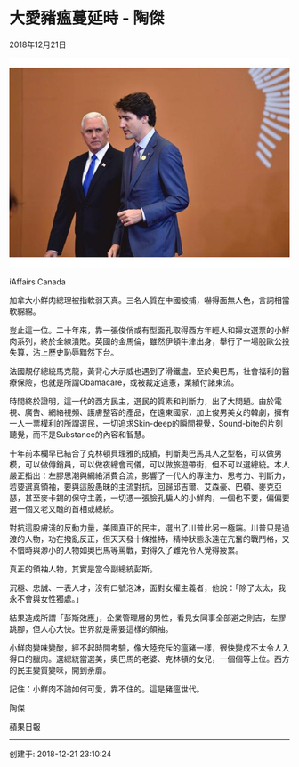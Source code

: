 # 大愛豬瘟蔓延時 - 陶傑

2018年12月21日

![图20181221特鲁多](图20181221特鲁多.jpg)

iAffairs Canada



加拿大小鮮肉總理被指軟弱天真。三名人質在中國被捕，嚇得面無人色，言詞相當軟綿綿。  

豈止這一位。二十年來，靠一張俊俏或有型面孔取得西方年輕人和婦女選票的小鮮肉系列，終於全線潰敗。英國的金馬倫，雖然伊頓牛津出身，舉行了一場脫歐公投失算，沾上歷史恥辱黯然下台。  

法國靚仔總統馬克龍，黃背心大示威也遇到了滑鐵盧。至於奧巴馬，社會福利的醫療保險，也就是所謂Obamacare，或被裁定違憲，業績付諸東流。  

時間終於證明，這一代的西方民主，選民的質素和判斷力，出了大問題。由於電視、廣告、網絡視頻、護膚整容的產品，在遠東國家，加上俊男美女的韓劇，擁有一人一票權利的所謂選民，一切追求Skin-deep的瞬間視覺，Sound-bite的片刻聽覺，而不是Substance的內容和智慧。  

十年前本欄早已結合了克林頓貝理雅的成績，判斷奧巴馬其人之型格，可以做男模，可以做傳銷員，可以做夜總會司儀，可以做旅遊帶街，但不可以選總統。本人嚴正指出：左膠思潮與網絡消費合流，影響了一代人的專注力、思考力、判斷力，若要選真領袖，要與這股愚昧的主流對抗，回歸邱吉爾、艾森豪、巴頓、麥克亞瑟，甚至麥卡錫的保守主義，一切憑一張臉孔騙人的小鮮肉，一個也不要，偏偏要選一個又老又醜的首相或總統。  

對抗這股膚淺的反動力量，美國真正的民主，選出了川普此另一極端。川普只是過渡的人物，功在撥亂反正，但天天發十條推特，精神狀態永遠在亢奮的戰鬥格，又不惜時與渺小的人物如奧巴馬等罵戰，對得久了難免令人覺得疲累。  

真正的領袖人物，其實是當今副總統彭斯。  

沉穩、忠誠、一表人才，沒有口號泡沫，面對女權主義者，他說：「除了太太，我永不會與女性獨處。」  

結果造成所謂「彭斯效應」，企業管理層的男性，看見女同事全部避之則吉，左膠跳腳，但人心大快。世界就是需要這樣的領袖。  

小鮮肉變味變酸，經不起時間考驗，像大陸充斥的瘟豬一樣，很快變成不太令人入得口的臘肉。選總統當選美，奧巴馬的老婆、克林頓的女兒，一個個等上位。西方的民主變質變味，開到荼蘼。  

記住：小鮮肉不論如何可愛，靠不住的。這是豬瘟世代。

陶傑

蘋果日報 

------

创建于: 2018-12-21 23:10:24
